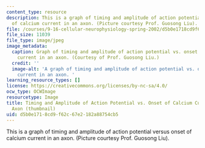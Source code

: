 ```yaml
---
content_type: resource
description: This is a graph of timing and amplitude of action potential versus onset
  of calcium current in an axon. (Picture courtesy Prof. Guosong Liu).
file: /courses/9-16-cellular-neurophysiology-spring-2002/d5b0e1718cd9f62c67e2182a88754cb5_9-16s02-th.jpg
file_size: 11039
file_type: image/jpeg
image_metadata:
  caption: Graph of timing and amplitude of action potential vs. onset of calcium
    current in an axon. (Courtesy of Prof. Guosong Liu.)
  credit: ''
  image-alt: 'A graph of timing and amplitude of action potential vs. onset of calcium
    current in an axon. '
learning_resource_types: []
license: https://creativecommons.org/licenses/by-nc-sa/4.0/
ocw_type: OCWImage
resourcetype: Image
title: Timing and Amplitude of Action Potential vs. Onset of Calcium Current in an
  Axon (thumbnail)
uid: d5b0e171-8cd9-f62c-67e2-182a88754cb5
---
```

This is a graph of timing and amplitude of action potential versus onset of calcium current in an axon. (Picture courtesy Prof. Guosong Liu).